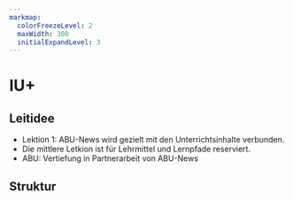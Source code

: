 ```yaml
---
markmap:
  colorFreezeLevel: 2
  maxWidth: 300
  initialExpandLevel: 3
---
```


# IU+
## Leitidee
- Lektion 1: ABU-News wird gezielt mit den Unterrichtsinhalte verbunden.
- Die mittlere Letkion ist für Lehrmittel und Lernpfade reserviert.
- ABU: Vertiefung in Partnerarbeit von ABU-News
## Struktur
